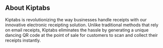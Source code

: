 ## About Kiptabs

Kiptabs is revolutionizing the way businesses handle receipts with our innovative electronic receipting solution. Unlike traditional methods that rely on email receipts, Kiptabs eliminates the hassle by generating a unique dancing QR code at the point of sale for customers to scan and collect their receipts instantly.